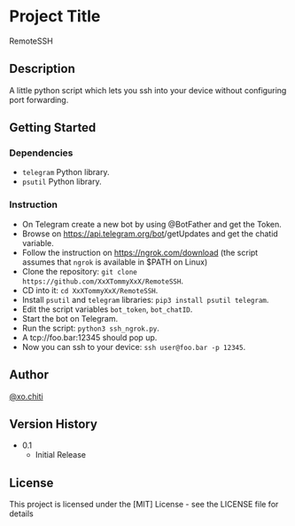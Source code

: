 # Project Title

RemoteSSH

## Description

A little python script which lets you ssh into your device without configuring port forwarding.

## Getting Started

### Dependencies

* `telegram` Python library.
* `psutil` Python library.

### Instruction

* On Telegram create a new bot by using @BotFather and get the Token.
* Browse on https://api.telegram.org/bot<YourBOTToken>/getUpdates and get the chatid variable.
* Follow the instruction on https://ngrok.com/download (the script assumes that `ngrok` is available in $PATH on Linux)
* Clone the repository: `git clone https://github.com/XxXTommyXxX/RemoteSSH`.
* CD into it: `cd XxXTommyXxX/RemoteSSH`.
* Install `psutil` and `telegram` libraries: `pip3 install psutil telegram`.
* Edit the script variables `bot_token`, `bot_chatID`.
* Start the bot on Telegram.
* Run the script: `python3 ssh_ngrok.py`.
* A tcp://foo.bar:12345 should pop up.
* Now you can ssh to your device: `ssh user@foo.bar -p 12345`.

## Author

[@xo.chiti](https://www.instagram.com/xo.chiti/)

## Version History

* 0.1
    * Initial Release

## License

This project is licensed under the [MIT] License - see the LICENSE file for details
